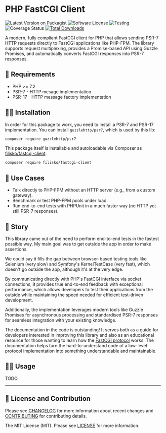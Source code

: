 # PHP FastCGI Client

[![Latest Version on Packagist][ico-version]][link-packagist]
[![Software License][ico-license]](LICENSE)
![Testing][ico-tests]
![Coverage Status][ico-coverage]
[![Total Downloads][ico-downloads]][link-packagist]

A modern, fully compliant FastCGI client for PHP that allows sending PSR-7 HTTP requests directly to FastCGI applications like PHP-FPM. The library supports request multiplexing, provides a Promise-based API using Guzzle Promises, and automatically converts FastCGI responses into PSR-7 responses.

## 🚩 Requirements

* PHP >= 7.2
* PSR-7 - HTTP mesage implementation
* PSR-17 - HTTP message factory implementation

## 🧑‍🔧 Installation

In order for this package to work, you need to install a PSR-7 and PSR-17 implementation. You can install `guzzlehttp/psr7`, which is used by this lib:

```sh
composer require guzzlehttp/psr7
```

This package itself is installable and autoloadable via Composer as [filisko/fastcgi-client](https://packagist.org/packages/filisko/fastcgi-client).

```sh
composer require filisko/fastcgi-client
```

## 🎯 Use Cases

- Talk directly to PHP-FPM without an HTTP server (e.g., from a custom gateway).
- Benchmark or test PHP-FPM pools under load.
- Run end-to-end tests with PHPUnit in a much faster way (no HTTP yet still PSR-7 responses).

## 📖 Story

This library came out of the need to perform end-to-end tests in the fastest possible way. My main goal was to get outside the app in order to make assertions.

We could say it fills the gap between browser-based testing tools like Selenium (very slow) and Symfony's KernelTestCase (very fast), which doesn't go outside the app, although it's at the very edge.

By communicating directly with PHP's FastCGI interface via socket connections, it provides true end-to-end feedback with exceptional performance, which allows developers to test their applications from the outside while maintaining the speed needed for efficient test-driven development. 

Additionally, the implementation leverages modern tools like Guzzle Promises for asynchronous processing and standardised PSR-7 responses for seamless integration with your existing knowledge.

The documentation in the code is outstanding! It serves both as a guide for developers interested in improving this library and also as an educational resource for those wanting to learn how the [FastCGI protocol](https://fastcgi-archives.github.io/FastCGI_Specification.html) works. The documentation helps turn the hard-to-understand code of a low-level protocol implementation into something understandable and maintainable.

## 👨‍💻 Usage

TODO

---

## 📃 License and Contribution

Please see [CHANGELOG](CHANGELOG.md) for more information about recent changes and [CONTRIBUTING](CONTRIBUTING.md) for contributing details.

The MIT License (MIT). Please see [LICENSE](LICENSE) for more information.

[ico-version]: https://img.shields.io/packagist/v/filisko/fastcgi-client.svg?style=flat
[ico-license]: https://img.shields.io/badge/license-MIT-informational.svg?style=flat
[ico-tests]: https://github.com/filisko/fastcgi-client/workflows/testing/badge.svg
[ico-coverage]: https://coveralls.io/repos/github/filisko/fastcgi-client/badge.svg?branch=main
[ico-downloads]: https://img.shields.io/packagist/dt/filisko/fastcgi-client.svg?style=flat

[link-packagist]: https://packagist.org/packages/filisko/fastcgi-client


